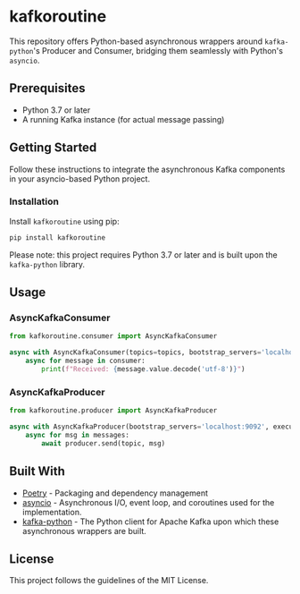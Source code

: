 # kafkoroutine

This repository offers Python-based asynchronous wrappers around `kafka-python`'s Producer and Consumer, bridging them
seamlessly with Python's `asyncio`.

## Prerequisites

- Python 3.7 or later
- A running Kafka instance (for actual message passing)


## Getting Started

Follow these instructions to integrate the asynchronous Kafka components in your asyncio-based Python project.

### Installation

Install `kafkoroutine` using pip:

```bash
pip install kafkoroutine
```

Please note: this project requires Python 3.7 or later and is built upon the `kafka-python` library.

## Usage

### AsyncKafkaConsumer

```python
from kafkoroutine.consumer import AsyncKafkaConsumer

async with AsyncKafkaConsumer(topics=topics, bootstrap_servers='localhost:9092', executor=None) as consumer:
    async for message in consumer:
        print(f"Received: {message.value.decode('utf-8')}")
```

### AsyncKafkaProducer

```python
from kafkoroutine.producer import AsyncKafkaProducer

async with AsyncKafkaProducer(bootstrap_servers='localhost:9092', executor=None) as producer:
    async for msg in messages:
        await producer.send(topic, msg)
```

## Built With

* [Poetry](https://python-poetry.org/docs/) - Packaging and dependency management
* [asyncio](https://docs.python.org/3/library/asyncio.html) - Asynchronous I/O, event loop, and coroutines used for the
  implementation.
* [kafka-python](https://github.com/dpkp/kafka-python) - The Python client for Apache Kafka upon which these
  asynchronous wrappers are built.

## License

This project follows the guidelines of the MIT License.